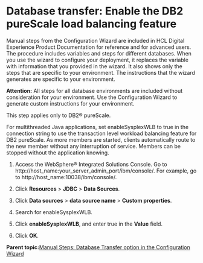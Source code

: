 # Database transfer: Enable the DB2 pureScale load balancing feature

Manual steps from the Configuration Wizard are included in HCL Digital Experience Product Documentation for reference and for advanced users. The procedure includes variables and steps for different databases. When you use the wizard to configure your deployment, it replaces the variable with information that you provided in the wizard. It also shows only the steps that are specific to your environment. The instructions that the wizard generates are specific to your environment.

**Attention:** All steps for all database environments are included without consideration for your environment. Use the Configuration Wizard to generate custom instructions for your environment.

This step applies only to DB2® pureScale.

For multithreaded Java applications, set enableSysplexWLB to true in the connection string to use the transaction level workload balancing feature for DB2 pureScale. As more members are started, clients automatically route to the new member without any interruption of service. Members can be stopped without the application knowing.

1.  Access the WebSphere® Integrated Solutions Console. Go to http://host\_name:your\_server\_admin\_port/ibm/console/. For example, go to http://host\_name:10038/ibm/console/.

2.  Click **Resources** \> **JDBC** \> **Data Sources**.

3.  Click **Data sources** \> **data source name** \> **Custom properties**.

4.  Search for enableSysplexWLB.

5.  Click **enableSysplexWLB**, and enter true in the **Value** field.

6.  Click **OK**.


**Parent topic:**[Manual Steps: Database Transfer option in the Configuration Wizard](../eua-workflows/kc-db-parent.md)


